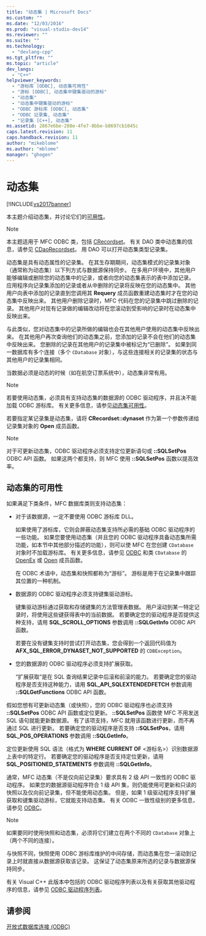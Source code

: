 ```yaml
---
title: "动态集 | Microsoft Docs"
ms.custom: ""
ms.date: "12/03/2016"
ms.prod: "visual-studio-dev14"
ms.reviewer: ""
ms.suite: ""
ms.technology: 
  - "devlang-cpp"
ms.tgt_pltfrm: ""
ms.topic: "article"
dev_langs: 
  - "C++"
helpviewer_keywords: 
  - "游标库 [ODBC], 动态集可用性"
  - "游标 [ODBC], 动态集中键集驱动的游标"
  - "动态集"
  - "动态集中键集驱动的游标"
  - "ODBC 游标库 [ODBC], 动态集"
  - "ODBC 记录集, 动态集"
  - "记录集 [C++], 动态集"
ms.assetid: 2867e6be-208e-4fe7-8bbe-b8697cb1045c
caps.latest.revision: 11
caps.handback.revision: 11
author: "mikeblome"
ms.author: "mblome"
manager: "ghogen"
---
```

# 动态集
[!INCLUDE[vs2017banner](../../assembler/inline/includes/vs2017banner.md)]

本主题介绍动态集，并讨论它们的[可用性](#_core_availability_of_dynasets)。  
  
> [!NOTE]
>  本主题适用于 MFC ODBC 类，包括 [CRecordset](../../mfc/reference/crecordset-class.md)。  有关 DAO 类中动态集的信息，请参见 [CDaoRecordset](../../mfc/reference/cdaorecordset-class.md)。  用 DAO 可以打开动态集类型记录集。  
  
 动态集是具有动态属性的记录集。  在其生存期期间，动态集模式的记录集对象（通常称为动态集）以下列方式与数据源保持同步。  在多用户环境中，其他用户能够编辑或删除您的动态集中的记录，或者向您的动态集表示的表中添加记录。  应用程序向记录集添加的记录或者从中删除的记录将反映在您的动态集中。  其他用户向表中添加的记录直到您调用其 **Requery** 成员函数重建动态集时才在您的动态集中反映出来。  其他用户删除记录时，MFC 代码在您的记录集中跳过删除的记录。  其他用户对现有记录做的编辑改动将在您滚动到受影响的记录时在动态集中反映出来。  
  
 与此类似，您对动态集中的记录所做的编辑也会在其他用户使用的动态集中反映出来。  在其他用户再次查询他们的动态集之前，您添加的记录不会在他们的动态集中反映出来。  您删除的记录在其他用户的记录集中被标记为“已删除”。  如果到同一数据库有多个连接（多个 `CDatabase` 对象），与这些连接相关的记录集的状态与其他用户的记录集相同。  
  
 当数据必须是动态的时候（如在航空订票系统中），动态集非常有用。  
  
> [!NOTE]
>  若要使用动态集，必须具有支持动态集的数据源的 ODBC 驱动程序，并且决不能加载 ODBC 游标库。  有关更多信息，请参见[动态集可用性](#_core_availability_of_dynasets)。  
  
 若要指定某记录集是动态集，请将 **CRecordset::dynaset** 作为第一个参数传递给记录集对象的 **Open** 成员函数。  
  
> [!NOTE]
>  对于可更新动态集，ODBC 驱动程序必须支持定位更新语句或 **::SQLSetPos** ODBC API 函数。  如果这两个都支持，则 MFC 使用 **::SQLSetPos** 函数以提高效率。  
  
##  <a name="_core_availability_of_dynasets"></a> 动态集的可用性  
 如果满足下类条件，MFC 数据库类则支持动态集：  
  
-   对于该数据源，一定不要使用 ODBC 游标库 DLL。  
  
     如果使用了游标库，它则会屏蔽动态集支持所必需的基础 ODBC 驱动程序的一些功能。  如果您要使用动态集（并且您的 ODBC 驱动程序具备动态集所需功能，如本节中其他部分描述的功能），则可以使 MFC 在您创建 `CDatabase` 对象时不加载游标库。  有关更多信息，请参见 [ODBC](../../data/odbc/odbc-basics.md) 和类 `CDatabase` 的 [OpenEx](../Topic/CDatabase::OpenEx.md) 或 [Open](../Topic/CDatabase::Open.md) 成员函数。  
  
     在 ODBC 术语中，动态集和快照都称为“游标”。  游标是用于在记录集中跟踪其位置的一种机制。  
  
-   数据源的 ODBC 驱动程序必须支持键集驱动游标。  
  
     键集驱动游标通过获取和存储键集的方法管理表数据。  用户滚动到某一特定记录时，将使用这些键获得表中的当前数据。  若要确定您的驱动程序是否提供这种支持，请用 **SQL\_SCROLL\_OPTIONS** 参数调用 **::SQLGetInfo** ODBC API 函数。  
  
     若要在没有键集支持时尝试打开动态集，您会得到一个返回代码值为 **AFX\_SQL\_ERROR\_DYNASET\_NOT\_SUPPORTED** 的 `CDBException`。  
  
-   您的数据源的 ODBC 驱动程序必须支持扩展获取。  
  
     “扩展获取”是在 SQL 查询结果记录中后滚和前滚的能力。  若要确定您的驱动程序是否支持这种能力，请用 **SQL\_API\_SQLEXTENDEDFETCH** 参数调用 **::SQLGetFunctions** ODBC API 函数。  
  
 假如您想有可更新动态集（或快照），您的 ODBC 驱动程序也必须支持 **::SQLSetPos** ODBC API 函数或定位更新。  **::SQLSetPos** 函数使 MFC 不用发送 SQL 语句就能更新数据源。  有了该项支持，MFC 就用该函数进行更新，而不再通过 SQL 进行更新。  若要确定您的驱动程序是否支持 **::SQLSetPos**，请用 **SQL\_POS\_OPERATIONS** 参数调用 **::SQLGetInfo**。  
  
 定位更新使用 SQL 语法（格式为 **WHERE CURRENT OF** \<游标名\>）识别数据源上表中的特定行。  若要确定您的驱动程序是否支持定位更新，请用 **SQL\_POSITIONED\_STATEMENTS** 参数调用 **::SQLGetInfo**。  
  
 通常，MFC 动态集（不是仅向前记录集）要求具有 2 级 API 一致性的 ODBC 驱动程序。  如果您的数据源驱动程序符合 1 级 API 集，则仍能使用可更新和只读的快照以及仅向前记录集，但不能使用动态集。  但是，如果 1 级驱动程序支持扩展获取和键集驱动游标，它就能支持动态集。  有关 ODBC 一致性级别的更多信息，请参见 [ODBC](../../data/odbc/odbc-basics.md)。  
  
> [!NOTE]
>  如果要同时使用快照和动态集，必须将它们建立在两个不同的 `CDatabase` 对象上（两个不同的连接）。  
  
 与快照不同，快照使用 ODBC 游标库维护的中间存储，而动态集在您一滚动到记录上时就直接从数据源获取该记录。  这保证了动态集原来所选的记录与数据源保持同步。  
  
 有关 Visual C\+\+ 此版本中包括的 ODBC 驱动程序列表以及有关获取其他驱动程序的信息，请参见 [ODBC 驱动程序列表](../../data/odbc/odbc-driver-list.md)。  
  
## 请参阅  
 [开放式数据库连接 \(ODBC\)](../../data/odbc/open-database-connectivity-odbc.md)
